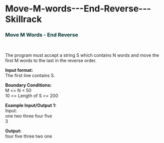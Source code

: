 # Move-M-words---End-Reverse---Skillrack

<div class="ui raised segment big">
<h3 style="color:#003333">Move M Words - End Reverse</h3>
<br> <p>The program must accept a string S which contains N words and move the first M words to the last in the reverse order.</p>

<p><strong>Input format:</strong><br>
The first line contains S.</p>

<p><strong>Boundary Conditions:</strong><br>
M &lt;= N &lt; 50<br>
10 &lt;= Length of S &lt;= 200</p>

<p><strong>Example Input/Output 1:</strong><br>
Input:<br>
one two three four five<br>
3</p>

<p><strong>Output:</strong><br>
four five three two one</p>
</div>
